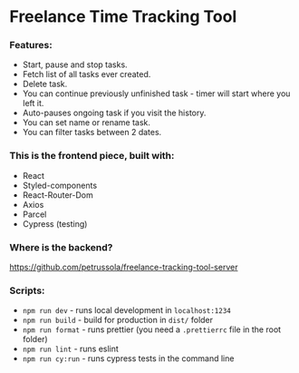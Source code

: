 # Freelance Time Tracking Tool

### Features:

- Start, pause and stop tasks.
- Fetch list of all tasks ever created.
- Delete task.
- You can continue previously unfinished task - timer will start where you left it.
- Auto-pauses ongoing task if you visit the history.
- You can set name or rename task.
- You can filter tasks between 2 dates.

### This is the frontend piece, built with:

- React
- Styled-components
- React-Router-Dom
- Axios
- Parcel
- Cypress (testing)

### Where is the backend?

https://github.com/petrussola/freelance-tracking-tool-server

### Scripts:

- `npm run dev` - runs local development in `localhost:1234`
- `npm run build` - build for production in `dist/` folder
- `npm run format` - runs prettier (you need a `.prettierrc` file in the root folder)
- `npm run lint` - runs eslint
- `npm run cy:run` - runs cypress tests in the command line
